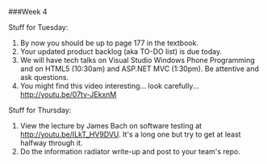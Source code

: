 ###Week 4

Stuff for Tuesday:

1. By now you should be up to page 177 in the textbook.
2. Your updated product backlog (aka TO-DO list) is due today.
3. We will have tech talks on Visual Studio Windows Phone Programming and on HTML5 (10:30am) and ASP.NET MVC (1:30pm).  Be attentive and ask questions.
4. You might find this video interesting... look carefully... http://youtu.be/07tv-JEkxnM

Stuff for Thursday:

1. View the lecture by James Bach on software testing at http://youtu.be/ILkT_HV9DVU.  It's a long one but try to get at least halfway through it.
2. Do the information radiator write-up and post to your team's repo.